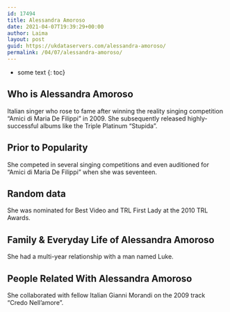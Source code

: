 ```yaml
---
id: 17494
title: Alessandra Amoroso
date: 2021-04-07T19:39:29+00:00
author: Laima
layout: post
guid: https://ukdataservers.com/alessandra-amoroso/
permalink: /04/07/alessandra-amoroso/
---
```


* some text
{: toc}


## Who is Alessandra Amoroso
                  
                  
                  
Italian singer who rose to fame after winning the reality singing competition &#8220;Amici di Maria De Filippi&#8221; in 2009. She subsequently released highly-successful albums like the Triple Platinum &#8220;Stupida&#8221;.
                  
              
            
              
            
                
                
                
## Prior to Popularity
                  
                  
                  
She competed in several singing competitions and even auditioned for &#8220;Amici di Maria De Filippi&#8221; when she was seventeen.
                  
              
            
              
            
                
                
                
## Random data
                  
                  
                  
She was nominated for Best Video and TRL First Lady at the 2010 TRL Awards.
                  
              
            
              
            
                
                
                
## Family & Everyday Life of Alessandra Amoroso
                  
                  
                  
She had a multi-year relationship with a man named Luke.
                  
              
            
              
            
                
                
                
## People Related With Alessandra Amoroso
                  
                  
                  
She collaborated with fellow Italian Gianni Morandi on the 2009 track &#8220;Credo Nell&#8217;amore&#8221;.
                  
              
            
              
            
                
              
            
              
              
            
            
              
            
          
          
          